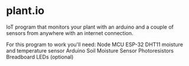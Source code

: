 # plant.io
IoT program that monitors your plant with an arduino and a couple of sensors from anywhere with an internet connection.

For this program to work you'll need:
    Node MCU ESP-32
    DHT11 moisture and temperature sensor
    Arduino Soil Moisture Sensor
    Photoresistors
    Breadboard
    LEDs (optional)